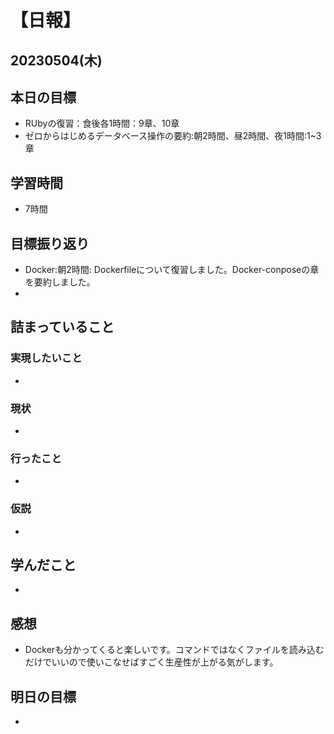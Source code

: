 # 【日報】
## 20230504(木)
## 本日の目標
- RUbyの復習：食後各1時間：9章、10章
- ゼロからはじめるデータベース操作の要約:朝2時間、昼2時間、夜1時間:1~3章
## 学習時間
- 7時間

## 目標振り返り
- Docker:朝2時間:
Dockerfileについて復習しました。Docker-conposeの章を要約しました。
- 

## 詰まっていること
### 実現したいこと 
- 
### 現状
- 
### 行ったこと 
- 
### 仮説
- 

## 学んだこと
- 

## 感想
- Dockerも分かってくると楽しいです。コマンドではなくファイルを読み込むだけでいいので使いこなせばすごく生産性が上がる気がします。
## 明日の目標
- 


